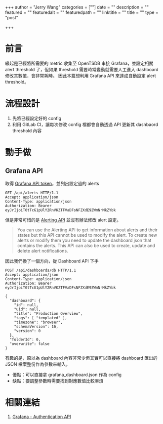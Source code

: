 +++
author = "Jerry Wang"
categories = [""]
date = ""
description = ""
featured = ""
featuredalt = ""
featuredpath = ""
linktitle = ""
title = ""
type = "post"

+++


# 前言

緣起是已經將所需要的 metric 收集至 OpenTSDB 串接 Grafana，並設定相關 alert threshold 了，但如果 threshold 需要時常變動就需要人工進入 dashboard 修改其數值，會非常耗時。
因此本篇想利用 Grafana API 來達成自動設定 alert threshold。

# 流程設計

1. 先將已經設定好的 config
1. 利用 GitLab CI，讓每次修改 config 檔都會自動透過 API 更新其 dashbaord threshold 內容


# 動手做

## Grafana API

取得 [Grafana API token](http://docs.grafana.org/http_api/auth/)，並列出設定過的 alerts

```
GET /api/alerts HTTP/1.1
Accept: application/json
Content-Type: application/json
Authorization: Bearer eyJrIjoiT0tTcG1pUlY2RnVKZTFVaDFsNFZXdE9ZWmNrMkZYbk
```

但是非常可惜的是 [Alerting API](http://docs.grafana.org/http_api/alerting/) 並沒有辦法修改 alert 設定。

> You can use the Alerting API to get information about alerts and their states but this API cannot be used to modify the alert. To create new alerts or modify them you need to update the dashboard json that contains the alerts.
> This API can also be used to create, update and delete alert notifications.

因此我們換了一個方向，從 Dashboard API 下手

```
POST /api/dashboards/db HTTP/1.1
Accept: application/json
Content-Type: application/json
Authorization: Bearer eyJrIjoiT0tTcG1pUlY2RnVKZTFVaDFsNFZXdE9ZWmNrMkZYbk

{
  "dashboard": {
    "id": null,
    "uid": null,
    "title": "Production Overview",
    "tags": [ "templated" ],
    "timezone": "browser",
    "schemaVersion": 16,
    "version": 0
  },
  "folderId": 0,
  "overwrite": false
}
```

有趣的是，原以為 dashboard 內容非常少但其實可以直接將 dashboard 匯出的 JSON 檔案整份作為參數來輸入。

- 優點：可以直接拿 grafana_dashboard.json 作為 config
- 缺點：要調整參數時需要找到對應數值比較麻煩

# 相關連結

1. [Grafana - Authentication API](http://docs.grafana.org/http_api/auth/)

